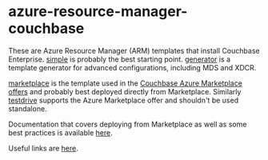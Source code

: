 # azure-resource-manager-couchbase

These are Azure Resource Manager (ARM) templates that install Couchbase Enterprise.  [simple](simple) is probably the best starting point.  [generator](generator) is a template generator for advanced configurations, including MDS and XDCR.

[marketplace](marketplace) is the template used in the [Couchbase Azure Marketplace offers](https://azuremarketplace.microsoft.com/en-us/marketplace/apps/couchbase.couchbase-enterprise) and probably best deployed directly from Marketplace.  Similarly [testdrive](testdrive) supports the Azure Marketplace offer and shouldn't be used standalone.

Documentation that covers deploying from Marketplace as well as some best practices is available [here](https://developer.couchbase.com/documentation/server/5.0/cloud/couchbase-azure.html).

Useful links are [here](https://github.com/couchbase-partners/links/blob/master/microsoft.md).
